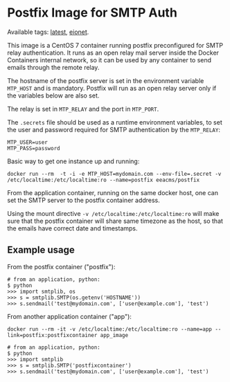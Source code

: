 # Postfix Image for SMTP Auth

Available tags: [latest](https://github.com/eea/eea.docker.postfix/blob/master/Dockerfile), [eionet](https://github.com/eea/eea.docker.postfix/blob/master/eionet/Dockerfile).

This image is a CentOS 7 container running postfix preconfigured for SMTP relay authentication. It runs as an open relay mail server inside the Docker Containers internal network, so it can be used by any container to send emails through the remote relay.

The hostname of the postfix server is set in the environment variable `MTP_HOST` and is mandatory. Postfix will run as an open relay server only if the variables below are also set.

The relay is set in `MTP_RELAY` and the port in `MTP_PORT`.

The `.secrets` file should be used as a runtime environment variables, to set the user and password required for SMTP authentication by the `MTP_RELAY`:

    MTP_USER=user
    MTP_PASS=password

Basic way to get one instance up and running:

    docker run --rm  -t -i -e MTP_HOST=mydomain.com --env-file=.secret -v /etc/localtime:/etc/localtime:ro --name=postfix eeacms/postfix 

From the application container, running on the same docker host, one can set the SMTP server to the postfix container address.

Using the mount directive ```-v /etc/localtime:/etc/localtime:ro``` will make sure that the postfix container will share same timezone as the host, so that the emails have correct date and timestamps.

## Example usage

From the postfix container ("postfix"):

    # from an application, python:
    $ python
    >>> import smtplib, os
    >>> s = smtplib.SMTP(os.getenv('HOSTNAME'))
    >>> s.sendmail('test@mydomain.com', ['user@example.com'], 'test')

From another application container ("app"):

    docker run --rm -it -v /etc/localtime:/etc/localtime:ro --name=app --link=postfix:postfixcontainer app_image

    # from an application, python:
    $ python
    >>> import smtplib
    >>> s = smtplib.SMTP('postfixcontainer')
    >>> s.sendmail('test@mydomain.com', ['user@example.com'], 'test')
